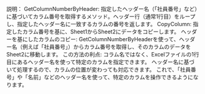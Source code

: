説明：
GetColumnNumberByHeader: 指定したヘッダー名（「社員番号」など）に基づいてカラム番号を取得するメソッド。ヘッダー行（通常1行目）をループし、指定したヘッダー名に一致するカラムの番号を返します。
CopyColumn: 指定したカラム番号を基に、Sheet1からSheet2にデータをコピーします。
ヘッダーを基にしたカラムのコピー: GetColumnNumberByHeaderを使って、ヘッダー名（例えば「社員番号」）からカラム番号を取得し、そのカラムのデータをSheet2に移動します。
この方法の利点:
コラム名ではなく、Excelファイルの1行目にあるヘッダー名を使って特定のカラムを指定できます。
ヘッダー名に基づいて処理するので、カラムの位置が変わっても対応できます。
これで、「社員番号」や「名前」などのヘッダー名を使って、特定のカラムを操作できるようになります。